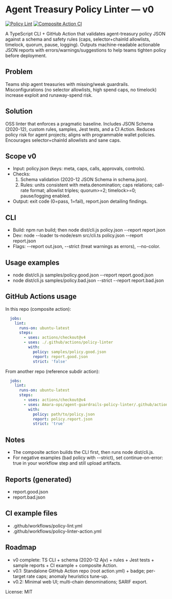  # Agent Treasury Policy Linter — v0

[![Policy Lint](https://github.com/Amara-ops/agent-guardrails-policy-linter/actions/workflows/policy-lint.yml/badge.svg)](https://github.com/Amara-ops/agent-guardrails-policy-linter/actions/workflows/policy-lint.yml)
[![Composite Action CI](https://github.com/Amara-ops/agent-guardrails-policy-linter/actions/workflows/policy-linter-action.yml/badge.svg)](https://github.com/Amara-ops/agent-guardrails-policy-linter/actions/workflows/policy-linter-action.yml)

A TypeScript CLI + GitHub Action that validates agent-treasury policy JSON against a schema and safety rules (caps, selector+chainId allowlists, timelock, quorum, pause, logging). Outputs machine-readable actionable JSON reports with errors/warnings/suggestions to help teams tighten policy before deployment.

## Problem
Teams ship agent treasuries with missing/weak guardrails. Misconfigurations (no selector allowlists, high spend caps, no timelock) increase exploit and runaway-spend risk.

## Solution
OSS linter that enforces a pragmatic baseline. Includes JSON Schema (2020-12), custom rules, samples, Jest tests, and a CI Action. Reduces policy risk for agent projects; aligns with programmable wallet policies. Encourages selector+chainId allowlists and sane caps.

## Scope v0
- Input: policy.json (keys: meta, caps, calls, approvals, controls).
- Checks:
  1) Schema validation (2020-12 JSON Schema in schema.json).
  2) Rules: units consistent with meta.denomination; caps relations; call-rate format; allowlist triples; quorum>=2; timelock>=0; pause/logging enabled.
- Output: exit code (0=pass, 1=fail), report.json detailing findings.

## CLI
- Build: npm run build; then node dist/cli.js policy.json --report report.json
- Dev: node --loader ts-node/esm src/cli.ts policy.json --report report.json
- Flags: --report out.json, --strict (treat warnings as errors), --no-color.

## Usage examples
- node dist/cli.js samples/policy.good.json --report report.good.json
- node dist/cli.js samples/policy.bad.json --strict --report report.bad.json

## GitHub Actions usage

In this repo (composite action):
```yaml
  jobs:
    lint:
      runs-on: ubuntu-latest
      steps:
        - uses: actions/checkout@v4
        - uses: ./.github/actions/policy-linter
          with:
            policy: samples/policy.good.json
            report: report.good.json
            strict: 'false'
```

From another repo (reference subdir action):
```yaml
  jobs:
    lint:
      runs-on: ubuntu-latest
      steps:
        - uses: actions/checkout@v4
        - uses: Amara-ops/agent-guardrails-policy-linter/.github/actions/policy-linter@main
          with:
            policy: path/to/policy.json
            report: policy.report.json
            strict: 'true'
```

## Notes
- The composite action builds the CLI first, then runs node dist/cli.js.
- For negative examples (bad policy with --strict), set continue-on-error: true in your workflow step and still upload artifacts.

## Reports (generated)
- report.good.json
- report.bad.json

## CI example files
- .github/workflows/policy-lint.yml
- .github/workflows/policy-linter-action.yml

## Roadmap
- v0 complete: TS CLI + schema (2020-12 Ajv) + rules + Jest tests + sample reports + CI example + composite Action.
- v0.1: Standalone GitHub Action repo (root action.yml) + badge; per-target rate caps; anomaly heuristics tune-up.
- v0.2: Minimal web UI; multi-chain denominations; SARIF export.

License: MIT
